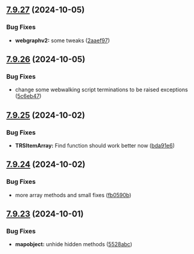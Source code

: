 ## [7.9.27](https://github.com/Torwent/SRL-T/compare/v7.9.26...v7.9.27) (2024-10-05)


### Bug Fixes

* **webgraphv2:** some tweaks ([2aaef97](https://github.com/Torwent/SRL-T/commit/2aaef9729a1b4857a51ee1a26b342a0461416f21))



## [7.9.26](https://github.com/Torwent/SRL-T/compare/v7.9.25...v7.9.26) (2024-10-05)


### Bug Fixes

* change some webwalking script terminations to be raised exceptions ([5c6eb47](https://github.com/Torwent/SRL-T/commit/5c6eb47e4779a4563b9979ae7baf3bd5474498e3))



## [7.9.25](https://github.com/Torwent/SRL-T/compare/v7.9.24...v7.9.25) (2024-10-02)


### Bug Fixes

* **TRSItemArray:** Find function should work better now ([bda91e6](https://github.com/Torwent/SRL-T/commit/bda91e632f1147f21b0d9c950fd64f1e80986368))



## [7.9.24](https://github.com/Torwent/SRL-T/compare/v7.9.23...v7.9.24) (2024-10-02)


### Bug Fixes

* more array methods and small fixes ([fb0590b](https://github.com/Torwent/SRL-T/commit/fb0590b67b23df414a8a190fb5dbe11c67cf74ce))



## [7.9.23](https://github.com/Torwent/SRL-T/compare/v7.9.22...v7.9.23) (2024-10-01)


### Bug Fixes

* **mapobject:** unhide hidden methods ([5528abc](https://github.com/Torwent/SRL-T/commit/5528abcc6866614bbad5da204946e631089a14f7))



